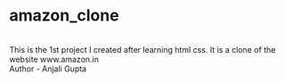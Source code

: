 # amazon_clone
<br>
This is the 1st project I created after learning html css. It is a clone of the website www.amazon.in 
<br>
Author - Anjali Gupta
